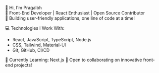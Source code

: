 👋 Hi, I'm Pragalbh  
🚀 Front-End Developer | React Enthusiast | Open Source Contributor  
🎯 Building user-friendly applications, one line of code at a time!

💻 Technologies I Work With:
- React, JavaScript, TypeScript, Node.js
- CSS, Tailwind, Material-UI
- Git, GitHub, CI/CD

🌱 Currently Learning: Next.js
🤝 Open to collaborating on innovative front-end projects!
